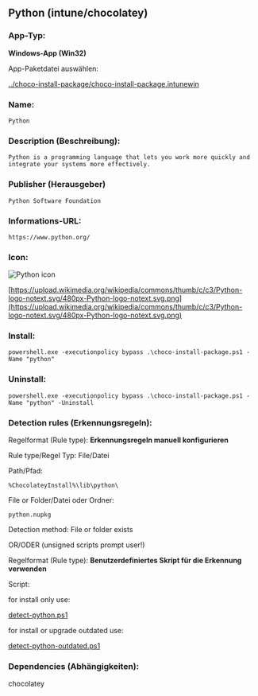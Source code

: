 ## Python (intune/chocolatey)

### App-Typ:

__Windows-App (Win32)__

App-Paketdatei auswählen:

[../choco-install-package/choco-install-package.intunewin](../choco-install-package/choco-install-package.intunewin?raw=true)


### Name:

```
Python
```

### Description (Beschreibung):

```
Python is a programming language that lets you work more quickly and integrate your systems more effectively.

```

### Publisher (Herausgeber)

```
Python Software Foundation
```


### Informations-URL:

```
https://www.python.org/
```

### Icon:

![Python icon](https://upload.wikimedia.org/wikipedia/commons/thumb/c/c3/Python-logo-notext.svg/120px-Python-logo-notext.svg.png)

[https://upload.wikimedia.org/wikipedia/commons/thumb/c/c3/Python-logo-notext.svg/480px-Python-logo-notext.svg.png](https://upload.wikimedia.org/wikipedia/commons/thumb/c/c3/Python-logo-notext.svg/480px-Python-logo-notext.svg.png)

### Install:

```
powershell.exe -executionpolicy bypass .\choco-install-package.ps1 -Name "python"
```


### Uninstall:

```
powershell.exe -executionpolicy bypass .\choco-install-package.ps1 -Name "python" -Uninstall
```


### Detection rules (Erkennungsregeln):

Regelformat (Rule type): __Erkennungsregeln manuell konfigurieren__

Rule type/Regel Typ: File/Datei

Path/Pfad:

```
%ChocolateyInstall%\lib\python\
```


File or Folder/Datei oder Ordner:

```
python.nupkg
```

Detection method: File or folder exists


OR/ODER (unsigned scripts prompt user!)

Regelformat (Rule type): __Benutzerdefiniertes Skript für die Erkennung verwenden__

Script:

for install only use:

[detect-python.ps1](./detect-python.ps1)

for install or upgrade outdated use:

[detect-python-outdated.ps1](./detect-python-outdated.ps1)

### Dependencies (Abhängigkeiten):

chocolatey
